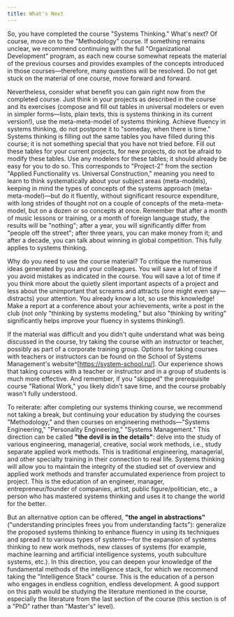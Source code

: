 ```yaml
---
title: What's Next
---
```


So, you have completed the course "Systems Thinking." What's next? Of course, move on to the "Methodology" course. If something remains unclear, we recommend continuing with the full "Organizational Development" program, as each new course somewhat repeats the material of the previous courses and provides examples of the concepts introduced in those courses—therefore, many questions will be resolved. Do not get stuck on the material of one course, move forward and forward.

Nevertheless, consider what benefit you can gain right now from the completed course. Just think in your projects as described in the course and its exercises (compose and fill out tables in universal modelers or even in simpler forms—lists, plain texts, this is systems thinking in its current version!), use the meta-meta-model of systems thinking. Achieve fluency in systems thinking, do not postpone it to "someday, when there is time." Systems thinking is filling out the same tables you have filled during this course; it is not something special that you have not tried before. Fill out these tables for your current projects, for new projects, do not be afraid to modify these tables. Use any modelers for these tables; it should already be easy for you to do so. This corresponds to "Project-2" from the section "Applied Functionality vs. Universal Construction," meaning you need to learn to think systematically about your subject areas (meta-models), keeping in mind the types of concepts of the systems approach (meta-meta-model)—but do it fluently, without significant resource expenditure, with long strides of thought not on a couple of concepts of the meta-meta-model, but on a dozen or so concepts at once. Remember that after a month of music lessons or training, or a month of foreign language study, the results will be "nothing"; after a year, you will significantly differ from "people off the street"; after three years, you can make money from it; and after a decade, you can talk about winning in global competition. This fully applies to systems thinking.

Why do you need to use the course material? To critique the numerous ideas generated by you and your colleagues. You will save a lot of time if you avoid mistakes as indicated in the course. You will save a lot of time if you think more about the quietly silent important aspects of a project and less about the unimportant that screams and attracts (one might even say—distracts) your attention. You already know a lot, so use this knowledge! Make a report at a conference about your achievements, write a post in the club (not only "thinking by systems modeling," but also "thinking by writing" significantly helps improve your fluency in systems thinking!).

If the material was difficult and you didn't quite understand what was being discussed in the course, try taking the course with an instructor or teacher, possibly as part of a corporate training group. Options for taking courses with teachers or instructors can be found on the School of Systems Management's website^[<https://system-school.ru/>]. Our experience shows that taking courses with a teacher or instructor and in a group of students is much more effective. And remember, if you "skipped" the prerequisite course "Rational Work," you likely didn't save time, and the course probably wasn't fully understood.

To reiterate: after completing our systems thinking course, we recommend not taking a break, but continuing your education by studying the courses "Methodology," and then courses on engineering methods—"Systems Engineering," "Personality Engineering," "Systems Management." This direction can be called **"the devil is in the details"**: delve into the study of various engineering, managerial, creative, social work methods, i.e., study separate applied work methods. This is traditional engineering, managerial, and other specialty training in their connection to real life. Systems thinking will allow you to maintain the integrity of the studied set of overview and applied work methods and transfer accumulated experience from project to project. This is the education of an engineer, manager, entrepreneur/founder of companies, artist, public figure/politician, etc., a person who has mastered systems thinking and uses it to change the world for the better.

But an alternative option can be offered, **"the angel in abstractions"** ("understanding principles frees you from understanding facts"): generalize the proposed systems thinking to enhance fluency in using its techniques and spread it to various types of systems—for the expansion of systems thinking to new work methods, new classes of systems (for example, machine learning and artificial intelligence systems, youth subculture systems, etc.). In this direction, you can deepen your knowledge of the fundamental methods of the intelligence stack, for which we recommend taking the "Intelligence Stack" course. This is the education of a person who engages in endless cognition, endless development. A good support on this path would be studying the literature mentioned in the course, especially the literature from the last section of the course (this section is of a "PhD" rather than "Master's" level).